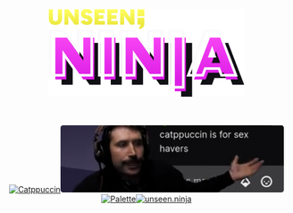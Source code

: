 &nbsp;

<h3 align="center">
  <img src="assets/images/header.svg" width="350" alt="unseen;ninja"/>
</h3>

&nbsp;

<p align="center">
  <a href="https://github.com/catppuccin/catppuccin"><img src="https://github-readme-stats.vercel.app/api/pin/?username=catppuccin&repo=catppuccin&title_color=FFFFFF&text_color=FAFAFC&icon_color=FAFAFC&bg_color=8819EC&hide_border=true" alt="Catppuccin"></a><a href="https://twitter.com/theprimeagen"><img src="https://raw.githubusercontent.com/unseen-ninja/unseen-ninja/main/assets/images/sexppuccin.png" alt="Catppuccin is for Sex Havers" width="400px" height="120px"></a>
  <a href="https://github.com/unseen-ninja/palette"><img src="https://github-readme-stats.vercel.app/api/pin/?username=unseen-ninja&repo=palette&title_color=FAFAFC&text_color=919199&icon_color=EA33ED&bg_color=191923&hide_border=true" alt="Palette"></a><a href="https://github.com/unseen-ninja/website"><img src="https://github-readme-stats.vercel.app/api/pin/?username=unseen-ninja&repo=website&title_color=FAFAFC&text_color=919199&icon_color=F5F451&bg_color=191923&hide_border=true" alt="unseen.ninja"></a>
</p>

&nbsp;